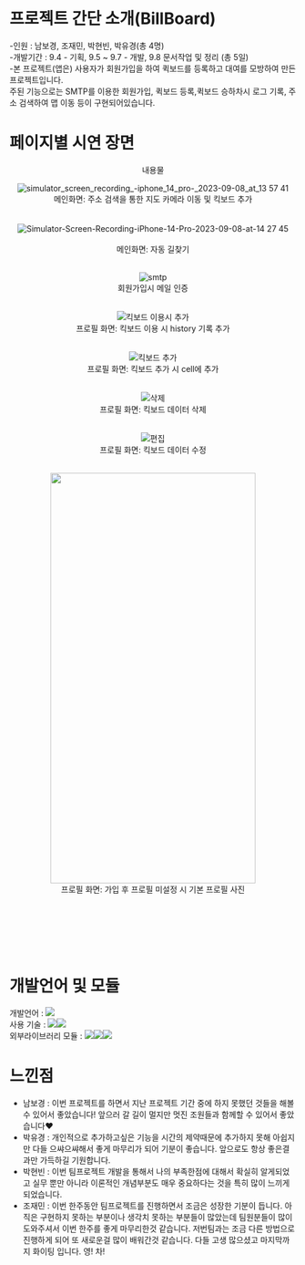 # **프로젝트 간단 소개(BillBoard)**
-인원 : 남보경, 조재민, 박현빈, 박유경(총 4명)</br>
-개발기간 : 9.4 - 기획, 9.5 ~  9.7 - 개발, 9.8 문서작업 및 정리 (총 5일)</br>
-본 프로젝트(앱은) 사용자가 회원가입을 하여 퀵보드를 등록하고 대여를 모방하여 만든 프로젝트입니다.  
주된 기능으로는 SMTP를 이용한 회원가입, 퀵보드 등록,퀵보드 승하차시 로그 기록, 주소 검색하여 맵 이동 등이 구현되어있습니다.


# **페이지별 시연 장면**
 
<div align="center">
  내용물

![simulator_screen_recording_-_iphone_14_pro_-_2023-09-08_at_13 57 41](https://github.com/BoKyeongee/bilBoard/assets/49290883/6ebf184c-db9b-4f14-b065-77b57c41f0d6)  
메인화면: 주소 검색을 통한 지도 카메라 이동 및 킥보드 추가
</br></br></br>
![Simulator-Screen-Recording-iPhone-14-Pro-2023-09-08-at-14 27 45](https://github.com/BoKyeongee/bilBoard/assets/49290883/3cbba156-0850-48fd-8407-582463c6fe7e)   
<br>메인화면: 자동 길찾기<br><br>

![smtp](https://github.com/BoKyeongee/bilBoard/assets/49290883/7ede7f41-cd90-4f1f-a741-d24084f7d97e)
<br>회원가입시 메일 인증<br><br>


![킥보드 이용시 추가](https://github.com/BoKyeongee/bilBoard/assets/124825477/4c6c3ee6-6b65-4be8-bce8-62e0b822a1a2)
<br>프로필 화면: 킥보드 이용 시 history 기록 추가<br><br>


![킥보드 추가](https://github.com/BoKyeongee/bilBoard/assets/124825477/0fc4e0eb-ca15-4937-a5ab-3985cfb932b2)
<br>프로필 화면: 킥보드 추가 시 cell에 추가<br><br>


![삭제](https://github.com/BoKyeongee/bilBoard/assets/124825477/5f78fbe6-5026-472d-b230-fb803e604505)
<br>프로필 화면: 킥보드 데이터 삭제<br><br>


![편집](https://github.com/BoKyeongee/bilBoard/assets/124825477/98413707-6a10-4d27-9379-8d9d57a5c688)
<br>프로필 화면: 킥보드 데이터 수정<br><br>

<img src="https://github.com/BoKyeongee/bilBoard/assets/124825477/35e55d6b-4ede-43ea-84fe-1040a812f5ce" style="width:360px; height:720px;">
<br>프로필 화면: 가입 후 프로필 미설정 시 기본 프로필 사진<br><br>

</div>


</br></br></br></br>


# 개발언어 및 모듈
개발언어 : 
<img src="https://img.shields.io/badge/Swift-F05138?style=for-the-badge&logo=Swift&logoColor=white">   
사용 기술 :  <img src="https://img.shields.io/badge/Urlsession-E60012?style=for-the-badge&logo=asciidoctor&logoColor=white"><img src="https://img.shields.io/badge/userdefaults-58B7FE?style=for-the-badge&logo=asciidoctor&logoColor=white">  
외부라이브러리 모듈 : <img src="https://img.shields.io/badge/SwiftSMTP-00CEC8?style=for-the-badge&logo=spreadshirt&logoColor=white"><img src="https://img.shields.io/badge/Snapkit-6264A7?style=for-the-badge&logo=snapcraft&logoColor=white"><img src="https://img.shields.io/badge/NMapsMap-6332F6?style=for-the-badge&logo=asciidoctor&logoColor=white">



# **느낀점**
- 남보경 : 이번 프로젝트를 하면서 지난 프로젝트 기간 중에 하지 못했던 것들을 해볼 수 있어서 좋았습니다! 앞으러 갈 길이 멀지만 멋진 조원들과 함께할 수 있어서 좋았습니다❤️
- 박유경 : 개인적으로 추가하고싶은 기능을 시간의 제약때문에 추가하지 못해 아쉽지만 다들 으쌰으쌰해서 좋게 마무리가 되어 기분이 좋습니다. 앞으로도 항상 좋은결과만 가득하길 기원합니다.
- 박현빈 : 이번 팀프로젝트 개발을 통해서 나의 부족한점에 대해서 확실히 알게되었고 실무 뿐만 아니라 이론적인 개념부분도 매우 중요하다는 것을 특히 많이 느끼게 되었습니다.
- 조재민 : 이번 한주동안 팀프로젝트를 진행하면서 조금은 성장한 기분이 듭니다. 아직은 구현하지 못하는 부분이나 생각치 못하는 부분들이 많았는데 팀원분들이 많이 도와주셔서 이번 한주를 좋게 마무리한것 같습니다. 저번팀과는 조금 다른 방법으로 진행하게 되어 또 새로운걸 많이 배워간것 같습니다. 다들 고생  많으셨고 마지막까지 화이팅 입니다.  영! 차!





